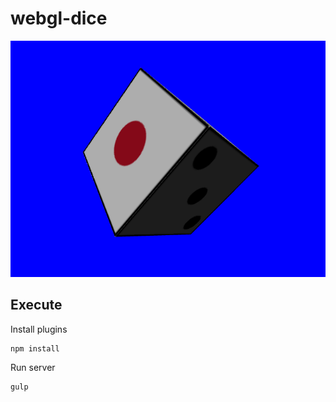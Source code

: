# webgl-dice

![Screenshot](https://github.com/wertrain/webgl-dice/blob/master/screenshot/01.png)

## Execute

Install plugins

    npm install

Run server

    gulp 
